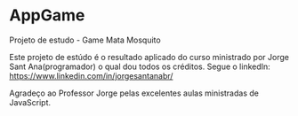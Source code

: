 # AppGame
Projeto de estudo - Game Mata Mosquito

Este projeto de estúdo é o resultado aplicado do curso ministrado por Jorge Sant Ana(programador) o qual dou todos os créditos.
Segue o linkedIn: https://www.linkedin.com/in/jorgesantanabr/

Agradeço ao Professor Jorge pelas excelentes aulas ministradas de JavaScript.

